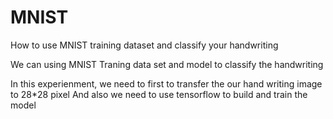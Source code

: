 # MNIST
How to use MNIST training dataset and classify your handwriting

We can using MNIST Traning data set and model to classify the handwriting 

In this experienment, we need to first to transfer the our hand writing image to 28*28 pixel 
And also we need to use tensorflow to build and train the model
